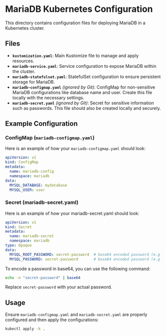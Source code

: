 # MariaDB Kubernetes Configuration

This directory contains configuration files for deploying MariaDB in a Kubernetes cluster.

## Files

- **`kustomization.yaml`**: Main Kustomize file to manage and apply resources.
- **`mariadb-service.yaml`**: Service configuration to expose MariaDB within the cluster.
- **`mariadb-statefulset.yaml`**: StatefulSet configuration to ensure persistent storage for MariaDB.
- **`mariadb-configmap.yaml`** _(ignored by Git)_: ConfigMap for non-sensitive MariaDB configurations like database name and user. Create this file locally with the necessary settings.
- **`mariadb-secret.yaml`** _(ignored by Git)_: Secret for sensitive information such as passwords. This file should also be created locally and securely.

## Example Configuration

### ConfigMap (`mariadb-configmap.yaml`)

Here is an example of how your `mariadb-configmap.yaml` should look:

```yaml
apiVersion: v1
kind: ConfigMap
metadata:
  name: mariadb-config
  namespace: mariadb
data:
  MYSQL_DATABASE: mydatabase
  MYSQL_USER: user
```

### Secret (mariadb-secret.yaml)

Here is an example of how your mariadb-secret.yaml should look:

```yaml
apiVersion: v1
kind: Secret
metadata:
  name: mariadb-secret
  namespace: mariadb
type: Opaque
data:
  MYSQL_ROOT_PASSWORD: secret-password  # base64 encoded password (e.g., "secret-password")
  MYSQL_PASSWORD: secret-password       # base64 encoded password (e.g., "secret-password")
```

To encode a password in base64, you can use the following command:

```bash
echo -n "secret-password" | base64
```

Replace `secret-password` with your actual password.

## Usage

Ensure `mariadb-configmap.yaml` and `mariadb-secret.yaml` are properly configured and then apply the configurations:

```bash
kubectl apply -k .
```

